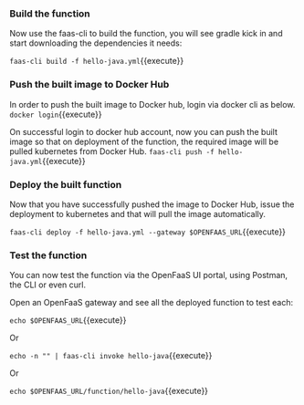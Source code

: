 ### Build  the function
Now use the faas-cli to build the function, you will see gradle kick in and start downloading 
the dependencies it needs:

`faas-cli build -f hello-java.yml`{{execute}}

### Push the built image to Docker Hub
In order to push the built image to Docker hub, login via docker cli as below.
`docker login`{{execute}}

On successful login to docker hub account, now you can push the built image
so that on deployment of the function, the required image will be pulled 
kubernetes from Docker Hub.
`faas-cli push -f hello-java.yml`{{execute}}

### Deploy the built function
Now that you have successfully pushed the image to Docker Hub, issue the
deployment to kubernetes and that will pull the image automatically.

`faas-cli deploy -f hello-java.yml --gateway $OPENFAAS_URL`{{execute}}

### Test the function
You can now test the function via the OpenFaaS UI portal, using Postman, 
the CLI or even curl.

Open an OpenFaaS gateway and see all the deployed function to test each:

`echo $OPENFAAS_URL`{{execute}}

Or

`echo -n "" | faas-cli invoke hello-java`{{execute}}

Or

`echo $OPENFAAS_URL/function/hello-java`{{execute}}